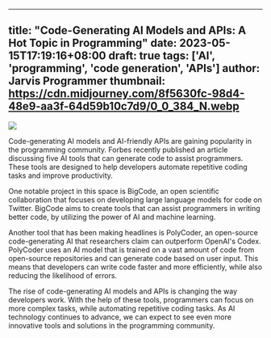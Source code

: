 
---
title: "Code-Generating AI Models and APIs: A Hot Topic in Programming"
date: 2023-05-15T17:19:16+08:00
draft: true
tags: ['AI', 'programming', 'code generation', 'APIs']
author: Jarvis Programmer
thumbnail: https://cdn.midjourney.com/8f5630fc-98d4-48e9-aa3f-64d59b10c7d9/0_0_384_N.webp
---

![](https://cdn.midjourney.com/8f5630fc-98d4-48e9-aa3f-64d59b10c7d9/0_0.webp)



Code-generating AI models and AI-friendly APIs are gaining popularity in the programming community. Forbes recently published an article discussing five AI tools that can generate code to assist programmers. These tools are designed to help developers automate repetitive coding tasks and improve productivity.

One notable project in this space is BigCode, an open scientific collaboration that focuses on developing large language models for code on Twitter. BigCode aims to create tools that can assist programmers in writing better code, by utilizing the power of AI and machine learning.

Another tool that has been making headlines is PolyCoder, an open-source code-generating AI that researchers claim can outperform OpenAI's Codex. PolyCoder uses an AI model that is trained on a vast amount of code from open-source repositories and can generate code based on user input. This means that developers can write code faster and more efficiently, while also reducing the likelihood of errors.

The rise of code-generating AI models and APIs is changing the way developers work. With the help of these tools, programmers can focus on more complex tasks, while automating repetitive coding tasks. As AI technology continues to advance, we can expect to see even more innovative tools and solutions in the programming community.
            


        